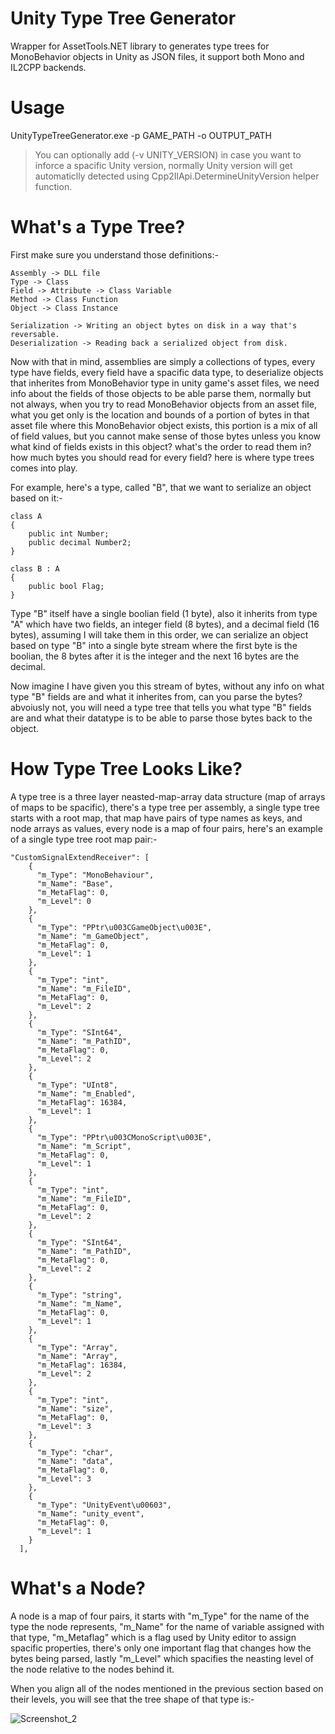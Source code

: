 # Unity Type Tree Generator
Wrapper for AssetTools.NET library to generates type trees for MonoBehavior objects in Unity as JSON files, it support both Mono and IL2CPP backends.

# Usage
UnityTypeTreeGenerator.exe -p GAME_PATH -o OUTPUT_PATH

> You can optionally add (-v UNITY_VERSION) in case you want to inforce a spacific Unity version, normally Unity version will get automaticlly detected using Cpp2IlApi.DetermineUnityVersion helper function.

# What's a Type Tree?

First make sure you understand those definitions:-
```
Assembly -> DLL file
Type -> Class
Field -> Attribute -> Class Variable
Method -> Class Function
Object -> Class Instance

Serialization -> Writing an object bytes on disk in a way that's reversable.
Deserialization -> Reading back a serialized object from disk.
```
Now with that in mind, assemblies are simply a collections of types, every type have fields, every field have a spacific data type, to deserialize objects that inherites from MonoBehavior type in unity game's asset files, we need info about the fields of those objects to be able parse them, normally but not always, when you try to read MonoBehavior objects from an asset file, what you get only is the location and bounds of a portion of bytes in that asset file where this MonoBehavior object exists, this portion is a mix of all of field values, but you cannot make sense of those bytes unless you know what kind of fields exists in this object? what's the order to read them in? how much bytes you should read for every field? here is where type trees comes into play.

For example, here's a type, called "B", that we want to serialize an object based on it:-
```
class A
{
    public int Number;
    public decimal Number2;
}

class B : A
{
    public bool Flag;
}
```

Type "B" itself have a single boolian field (1 byte), also it inherits from type "A" which have two fields, an integer field (8 bytes), and a decimal field (16 bytes), assuming I will take them in this order, we can serialize an object based on type "B" into a single byte stream where the first byte is the boolian, the 8 bytes after it is the integer and the next 16 bytes are the decimal.

Now imagine I have given you this stream of bytes, without any info on what type "B" fields are and what it inherites from, can you parse the bytes? abvoiusly not, you will need a type tree that tells you what type "B" fields are and what their datatype is to be able to parse those bytes back to the object.

# How Type Tree Looks Like?
A type tree is a three layer neasted-map-array data structure (map of arrays of maps to be spacific), there's a type tree per assembly, a single type tree starts with a root map, that map have pairs of type names as keys, and node arrays as values, every node is a map of four pairs, here's an example of a single type tree root map pair:-
```
"CustomSignalExtendReceiver": [
    {
      "m_Type": "MonoBehaviour",
      "m_Name": "Base",
      "m_MetaFlag": 0,
      "m_Level": 0
    },
    {
      "m_Type": "PPtr\u003CGameObject\u003E",
      "m_Name": "m_GameObject",
      "m_MetaFlag": 0,
      "m_Level": 1
    },
    {
      "m_Type": "int",
      "m_Name": "m_FileID",
      "m_MetaFlag": 0,
      "m_Level": 2
    },
    {
      "m_Type": "SInt64",
      "m_Name": "m_PathID",
      "m_MetaFlag": 0,
      "m_Level": 2
    },
    {
      "m_Type": "UInt8",
      "m_Name": "m_Enabled",
      "m_MetaFlag": 16384,
      "m_Level": 1
    },
    {
      "m_Type": "PPtr\u003CMonoScript\u003E",
      "m_Name": "m_Script",
      "m_MetaFlag": 0,
      "m_Level": 1
    },
    {
      "m_Type": "int",
      "m_Name": "m_FileID",
      "m_MetaFlag": 0,
      "m_Level": 2
    },
    {
      "m_Type": "SInt64",
      "m_Name": "m_PathID",
      "m_MetaFlag": 0,
      "m_Level": 2
    },
    {
      "m_Type": "string",
      "m_Name": "m_Name",
      "m_MetaFlag": 0,
      "m_Level": 1
    },
    {
      "m_Type": "Array",
      "m_Name": "Array",
      "m_MetaFlag": 16384,
      "m_Level": 2
    },
    {
      "m_Type": "int",
      "m_Name": "size",
      "m_MetaFlag": 0,
      "m_Level": 3
    },
    {
      "m_Type": "char",
      "m_Name": "data",
      "m_MetaFlag": 0,
      "m_Level": 3
    },
    {
      "m_Type": "UnityEvent\u00603",
      "m_Name": "unity_event",
      "m_MetaFlag": 0,
      "m_Level": 1
    }
  ],
```

# What's a Node?
A node is a map of four pairs, it starts with "m_Type" for the name of the type the node represents, "m_Name" for the name of variable assigned with that type, "m_Metaflag" which is a flag used by Unity editor to assign spacific properties, there's only one important flag that changes how the bytes being parsed, lastly "m_Level" which spacifies the neasting level of the node relative to the nodes behind it.

When you align all of the nodes mentioned in the previous section based on their levels, you will see that the tree shape of that type is:-

![Screenshot_2](https://github.com/AhmedAhmedEG/UnityTypeTreeGenerator/assets/16827679/526e8784-bfaf-4755-98e4-b0f43361a06d)

